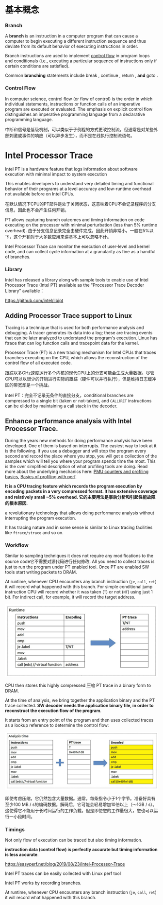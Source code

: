# 基本概念

###  Branch

A **branch** is an instruction in a computer program that can cause a computer to begin executing a different instruction sequence and thus deviate from its default behavior of executing instructions in order.

Branch instructions are used to implement [control flow](https://en.wikipedia.org/wiki/Control_flow) in program loops and conditionals (i.e., executing a particular sequence of instructions only if certain conditions are satisfied).

Common **branching** statements include break , continue , return , **and** goto .



### Control Flow

In computer science, control flow (or flow of control) is the order in which individual statements, instructions or function calls of an imperative program are executed or evaluated. The emphasis on explicit control flow distinguishes an imperative programming language from a declarative programming language.

中断和信号是低级机制，可以类似于子例程的方式更改控制流，但通常是对某些外部刺激或事件的响应（可以异步发生），而不是在线执行控制流语句。



#  Intel Processor Trace 

Intel PT is a hardware feature that logs information about software execution with minimal impact to system execution



This enables developers to understand very detailed timing and functional behavior of their programs at a level accuracy and low-runtime overhead not available before on Intel CPUs.

在默认情况下CPU的PT部件是处于关闭状态，这意味着CPU不会记录程序的分支信息，因此也不会产生任何开销。

PT allows capturing branch outcomes and timing information on code executing on the processor with minimal perturbation (less than 5% runtime overhead). 由于分支信息记录完全由硬件完成，因此开销非常小，一般在5%以下，这个开销对于大多数应用来讲基本上可以忽略不计。

Intel Processor Trace can monitor the execution of user-level and kernel code, and can collect cycle information at a granularity as fine as a handful of branches.



### Library

Intel has released a library along wth sample tools to enable use of Intel Processor Trace (Intel PT) available as the "Processor Trace Decoder Library" available：

https://github.com/intel/libipt



## Adding Processor Trace support to Linux

Tracing is a technique that is used for both performance analysis and debugging. A tracer generates its data into a log; these are tracing events that can be later analyzed to understand the program's execution. Linux has ftrace that can log function calls and tracepoint data for the kernel. 

Processor Trace (PT) is a new tracing mechanism for Intel CPUs that traces branches executing on the CPU, which allows the reconstruction of the control flow of all executed code.



跟踪以多GHz速度运行多个内核的现代CPU上的分支可能会生成大量数据。尽管CPU可以以很少的开销进行实际的跟踪（硬件可以并行执行），但是维持日志缓冲区的带宽却是一个挑战。

Intel PT：完全不记录无条件的直接分支，conditional branches are compressed to a single bit (taken or not-taken), and `CALL`/`RET` instructions can be elided by maintaining a call stack in the decoder.

## Enhance performance analysis with Intel Processor Trace.

During the years new methods for doing performance analysis have been developed. One of them is based on interrupts. The easiest way to look at it is the following. If you use a debugger and will stop the program every second and record the place where you stop, you will get a collection of the samples which will tell you where your program spends time the most. This is the over simplified description of what profiling tools are doing. Read more about the underlying mechanics here: [PMU counters and profiling basics](https://easyperf.net/blog/2018/06/01/PMU-counters-and-profiling-basics), [Basics of profiling with perf](https://easyperf.net/blog/2018/08/26/Basics-of-profiling-with-perf).



 **It is a CPU tracing feature which records the program execution by encoding packets in a very compressed format. It has extensive coverage and relatively small  ~5% overhead. 它的主要用法是事后分析和引起性能故障的根本原因.**

a revolutionary technology that allows doing performance analysis without interrupting the program execution. 

It has tracing nature and in some sense is similar to Linux tracing facilities like `ftrace/strace` and so on.











### Workflow

Similar to sampling techniques it does not require any modifications to the source code它不需要对源代码进行任何修改. All you need to collect traces is just to run the program under PT enabled tool. Once PT are enabled SW tools start writing packets to DRAM.

At runtime, whenever CPU encounters any branch instruction (`je`, `call`, `ret`) it will record what happened with this branch. For simple conditional jump instruction CPU will record whether it was taken (`T`) or not (`NT`) using just 1 bit. For indirect call, for example, it will record the target address. 

![1.png](./images/pt1.png)

CPU then stores this highly compressed 压缩 PT trace in a binary form to DRAM.



At the time of analysis, we bring together the application binary and the PT trace collected. **SW decoder needs the application binary file, in order to reconstruct the execution flow of the program**.

It starts from an entry point of the program and then uses collected traces as a lookup reference to determine the control flow: 

![1.png](./images/pt2.png)



即使考虑压缩，它仍然包含大量数据。通常，每条指令小于1个字节。准备好具有至少100 MB / s的编码数据。解码后，它可能会轻易增加10倍以上（〜1GB / s）。这使得它不能用于长时间运行的工作负载。但是即使您的工作量很大，您也可以运行一小段时间。



### Timings

Not only flow of execution can be traced but also timing information.

**instruction data (control flow) is perfectly accurate but timing information is less accurate**.





https://easyperf.net/blog/2019/08/23/Intel-Processor-Trace

Intel PT traces can be easily collected with Linux perf tool















 Intel PT works by recording branches.



At runtime, whenever CPU encounters any branch instruction (`je`, `call`, `ret`) it will record what happened with this branch. 

